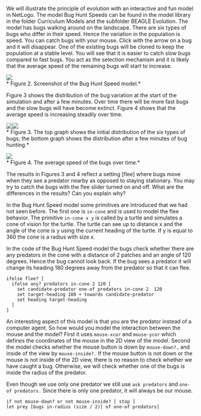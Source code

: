 #
We will illustrate the principle of evolution with an interactive and fun model in NetLogo. The model Bug Hunt Speeds can be found in the model library in the folder Curriculum Models and the subfolder BEAGLE Evolution. The model has bugs walking around on the landscape. There are six types of bugs who differ in their speed. Hence the variation in the population is speed. You can catch bugs with your mouse. Click with the arrow on a bug and it will disappear. One of the existing bugs will be cloned to keep the population at a stable level. You will see that it is easier to catch slow bugs compared to fast bugs. You act as the selection mechanism and it is likely that the average speed of the remaining bugs will start to increase.

![](https://raw.githubusercontent.com/comses/intro-to-abm/master/assets/images/Ch_8_Fig_2.png)<br>*
Figure 2. Screenshot of the Bug Hunt Speed model.*

Figure 3 shows the distribution of the bug variation at the start of the simulation and after a few minutes. Over time there will be more fast bugs and the slow bugs will have become extinct. Figure 4 shows that the average speed is increasing steadily over time.

![](https://raw.githubusercontent.com/comses/intro-to-abm/master/assets/images/Ch_8_Fig_3a.png)![](https://raw.githubusercontent.com/comses/intro-to-abm/master/assets/images/Ch_8_Fig_3b.png)<br>*
Figure 3. The top graph shows the initial distribution of the six types of bugs; the bottom graph shows the distribution after a few minutes of bug hunting.*

![](https://raw.githubusercontent.com/comses/intro-to-abm/master/assets/images/Ch_8_Fig_4.png)<br>*
Figure 4. The average speed of the bugs over time.*

The results in Figures 3 and 4 reflect a setting [flee] where bugs move when they see a predator nearby as opposed to staying stationary. You may try to catch the bugs with the flee slider turned on and off. What are the differences in the results? Can you explain why?

In the Bug Hunt Speed model some primitives are introduced that we had not seen before. The first one is `in-cone` and is used to model the flee behavior. The primitive `in-cone x y` is called by a turtle and simulates a cone of vision for the turtle. The turtle can see up to distance x and the angle of the cone is y using the current heading of the turtle. If y is equal to 360 the cone is a radius with size x.

In the code of the Bug Hunt Speed model the bugs check whether there are any predators in the cone with a distance of 2 patches and an angle of 120 degrees. Hence the bug cannot look back. If the bug sees a predator it will change its heading 180 degrees away from the predator so that it can flee.
```
ifelse flee? [
  ifelse any? predators in-cone 2 120 [
    set candidate-predator one-of predators in-cone 2  120
    set target-heading 180 + towards candidate-predator
    set heading target-heading
  ]
]
```
An interesting aspect of this model is that you are the predator instead of a computer agent. So how would you model the interaction between the mouse and the model? First it uses `mouse-xcor` and `mouse-ycor` which defines the coordinates of the mouse in the 2D view of the model. Second the model checks whether the mouse button is down by `mouse-down?,` and inside of the view by `mouse-inside?.` If the mouse button is not down or the mouse is not inside of the 2D view, there is no reason to check whether we have caught a bug. Otherwise, we will check whether one of the bugs is inside the radius of the predator.

Even though we use only one predator we still use `ask predators` and `one-of predators.` Since there is only one predator, it will always be our mouse.
```
if not mouse-down? or not mouse-inside? [ stop ]
let prey [bugs in-radius (size / 2)] of one-of predators]
```

